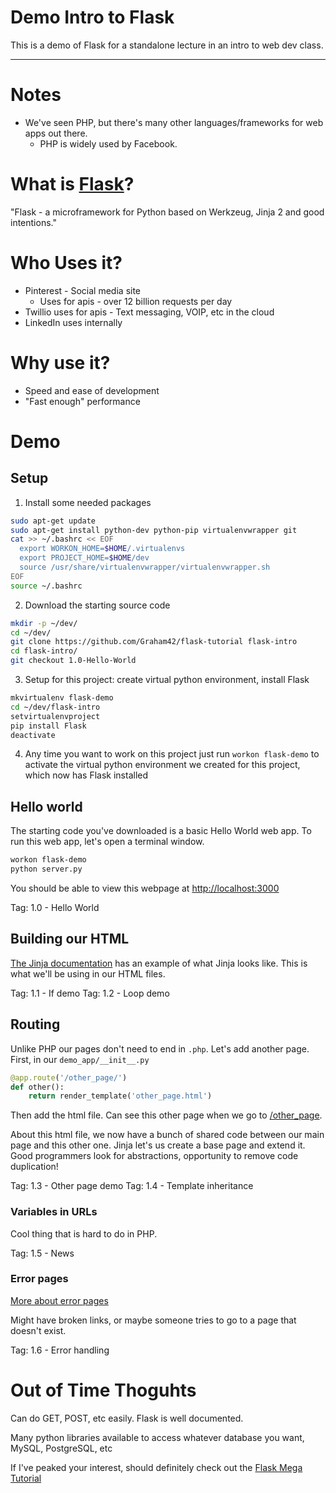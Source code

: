 # Demo Intro to Flask

This is a demo of Flask for a standalone lecture in an intro to web dev class.

----
# Notes

* We've seen PHP, but there's many other languages/frameworks for web apps out there.
  * PHP is widely used by Facebook.

# What is [Flask](http://flask.pocoo.org/)?

"Flask - a microframework for Python based on Werkzeug, Jinja 2 and good intentions."

# Who Uses it?

* Pinterest - Social media site
  * Uses for apis - over 12 billion requests per day
* Twillio uses for apis - Text messaging, VOIP, etc in the cloud
* LinkedIn uses internally

# Why use it?

* Speed and ease of development
* "Fast enough" performance

# Demo
## Setup

1. Install some needed packages

```sh
sudo apt-get update
sudo apt-get install python-dev python-pip virtualenvwrapper git
cat >> ~/.bashrc << EOF
  export WORKON_HOME=$HOME/.virtualenvs
  export PROJECT_HOME=$HOME/dev
  source /usr/share/virtualenvwrapper/virtualenvwrapper.sh
EOF
source ~/.bashrc
```

2. Download the starting source code

```sh
mkdir -p ~/dev/
cd ~/dev/
git clone https://github.com/Graham42/flask-tutorial flask-intro
cd flask-intro/
git checkout 1.0-Hello-World
```

3. Setup for this project: create virtual python environment, install Flask

```sh
mkvirtualenv flask-demo
cd ~/dev/flask-intro
setvirtualenvproject
pip install Flask
deactivate
```

4. Any time you want to work on this project just run `workon flask-demo` to activate the virtual
   python environment we created for this project, which now has Flask installed

## Hello world

The starting code you've downloaded is a basic Hello World web app. To run this web app, let's open
a terminal window.

```sh
workon flask-demo
python server.py
```

You should be able to view this webpage at [http://localhost:3000](http://localhost:3000)

Tag: 1.0 - Hello World

## Building our HTML

[The Jinja documentation](http://jinja.pocoo.org/docs/dev/templates/) has an example of what Jinja
looks like. This is what we'll be using in our HTML files.

Tag: 1.1 - If demo
Tag: 1.2 - Loop demo

## Routing

Unlike PHP our pages don't need to end in `.php`. Let's add another page. First, in our
`demo_app/__init__.py`

```python
@app.route('/other_page/')
def other():
    return render_template('other_page.html')
```

Then add the html file. Can see this other page when we go to
[/other_page](http://localhost:3000/other_page).

About this html file, we now have a bunch of shared code between our main page and this other one.
Jinja let's us create a base page and extend it. Good programmers look for abstractions,
opportunity to remove code duplication!

Tag: 1.3 - Other page demo
Tag: 1.4 - Template inheritance

### Variables in URLs

Cool thing that is hard to do in PHP.

Tag: 1.5 - News

### Error pages

[More about error pages](http://flask.pocoo.org/docs/0.10/patterns/errorpages/)

Might have broken links, or maybe someone tries to go to a page that doesn't exist.

Tag: 1.6 - Error handling

# Out of Time Thoguhts

Can do GET, POST, etc easily. Flask is well documented.

Many python libraries available to access whatever database you want, MySQL, PostgreSQL, etc

If I've peaked your interest, should definitely check out the [Flask Mega
Tutorial](http://blog.miguelgrinberg.com/post/the-flask-mega-tutorial-part-i-hello-world)

